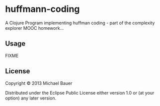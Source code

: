 # huffmann-coding

A Clojure Program implementing huffman coding - part of the complexity
explorer MOOC homework...

## Usage

FIXME

## License

Copyright © 2013 Michael Bauer

Distributed under the Eclipse Public License either version 1.0 or (at
your option) any later version.
